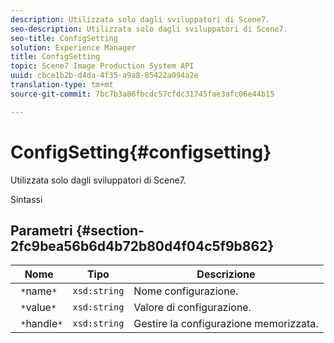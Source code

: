 ```yaml
---
description: Utilizzata solo dagli sviluppatori di Scene7.
seo-description: Utilizzata solo dagli sviluppatori di Scene7.
seo-title: ConfigSetting
solution: Experience Manager
title: ConfigSetting
topic: Scene7 Image Production System API
uuid: cbce1b2b-d4da-4f35-a9a8-85422a094a2e
translation-type: tm+mt
source-git-commit: 7bc7b3a86fbcdc57cfdc31745fae3afc06e44b15

---
```



# ConfigSetting{#configsetting}

Utilizzata solo dagli sviluppatori di Scene7.

Sintassi

## Parametri {#section-2fc9bea56b6d4b72b80d4f04c5f9b862}

| Nome | Tipo | Descrizione |
|---|---|---|
| ` *`name`*` | `xsd:string` | Nome configurazione. |
| ` *`value`*` | `xsd:string` | Valore di configurazione. |
| ` *`handle`*` | `xsd:string` | Gestire la configurazione memorizzata. |

